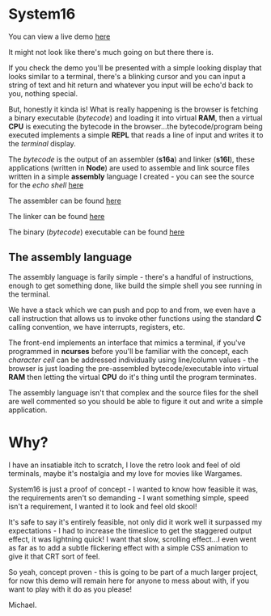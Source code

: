 # System16

You can view a live demo [here](https://b0x3n.github.io/system16/)

It might not look like there's much going on but there there is.

If you check the demo you'll be presented with a simple looking display that looks similar to a terminal, there's a blinking cursor and you can input a string of text and hit return and whatever you input will be echo'd back to you, nothing special.

But, honestly it kinda is! What is really happening is the browser is fetching a binary executable (*bytecode*) and loading it into virtual __RAM__, then a virtual __CPU__ is executing the bytecode in the browser...the bytecode/program being executed implements a simple __REPL__ that reads a line of input and writes it to the *terminal* display.

The *bytecode* is the output of an assembler (__s16a__) and linker (__s16l__), these applications (written in __Node__) are used to assemble and link source files written in a simple __assembly__ language I created - you can see the source for the *echo shell* [here](https://github.com/b0x3n/system16/tree/master/s16/asm)

The assembler can be found [here](https://github.com/b0x3n/system16/tree/master/s16a)

The linker can be found [here](https://github.com/b0x3n/system16/tree/master/s16l)

The binary (*bytecode*) executable can be found [here](https://github.com/b0x3n/system16/tree/master/s16/exe)


## The assembly language

The assembly language is farily simple - there's a handful of instructions, enough to get something done, like build the simple shell you see running in the terminal.

We have a stack which we can push and pop to and from, we even have a call instruction that allows us to invoke other functions using the standard __C__ calling convention, we have interrupts, registers, etc.

The front-end implements an interface that mimics a terminal, if you've programmed in __ncurses__ before you'll be familiar with the concept, each *character cell* can be addressed individually using line/column values - the browser is just loading the pre-assembled bytecode/executable into virtual __RAM__ then letting the virtual __CPU__ do it's thing until the program terminates.

The assembly language isn't that complex and the source files for the shell are well commented so you should be able to figure it out and write a simple application.


# Why?

I have an insatiable itch to scratch, I love the retro look and feel of old terminals, maybe it's nostalgia and my love for movies like Wargames.

System16 is just a proof of concept - I wanted to know how feasible it was, the requirements aren't so demanding - I want something simple, speed isn't a requirement, I wanted it to look and feel old skool!

It's safe to say it's entirely feasible, not only did it work well it surpassed my expectations - I had to increase the timeslice to get the staggered output effect, it was lightning quick! I want that slow, scrolling effect...I even went as far as to add a subtle flickering effect with a simple CSS animation to give it that CRT sort of feel.

So yeah, concept proven - this is going to be part of a much larger project, for now this demo will remain here for anyone to mess about with, if you want to play with it do as you please!

Michael.
